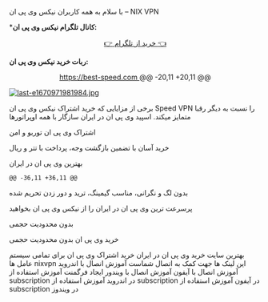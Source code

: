 با سلام به همه کاربران نیکس وی پی ان – NIX VPN


***کانال تلگرام نیکس وی پی ان:**

<p align="center" dir="auto">
  <a href="https://t.me/best_speedvpn"><span class="emoji">👈</span> خرید از تلگرام <span class="emoji">👉</span> </a>
</p>


**ربات خرید نیکس وی پی ان:**

<p align="center" dir="auto">
  <a href="https://best-speed.com">https://best-speed.com </a>
	@@ -20,11 +20,11 @@

[![last-e1670971981984.jpg](https://i.postimg.cc/tJ05nLfS/last-e1670971981984.jpg)](https://postimg.cc/YG3gJytY)

برخی از مزایایی که خرید اشتراک نیکس وی پی ان Speed VPN را نسبت به دیگر رقبا متمایز میکند. اسپید وی پی ان در ایران سازگار با همه اوپراتورها

اشتراک وی پی ان توربو و امن

خرید آسان با تضمین بازگشت وجه، پرداخت با تتر و ریال

بهترین وی پی ان در ایران

	@@ -36,11 +36,11 @@

بدون لگ و نگرانی، مناسب گیمینگ، ترید و دور زدن تحریم شده

پرسرعت ترین وی پی ان در ایران را از نیکس وی پی ان بخواهید

بدون محدودیت حجمی

خرید وی پی ان بدون محدودیت حجمی 

بهترین سایت خرید وی پی ان در ایران
خرید اشتراک وی پی ان برای تمامی سیستم عامل ها nixvpn 
این لینک ها جهت کمک به اتصال شماست 
آموزش انصال با اندروید 
آموزش انصال با آیفون 
آموزش انصال با ویندور
ایجاد فرگمنت 
آموزش استفاده از subscription در اندروید 
آموزش استفاده از subscription در آیفون
آموزش استفاده از subscription در ویندوز 

